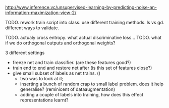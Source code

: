 
http://www.inference.vc/unsupervised-learning-by-predicting-noise-an-information-maximization-view-2/


TODO. rework train script into class.
use different training methods. ls vs gd.
different ways to validate.



TODO. actualy cross entropy. what actual discriminative loss...
TODO. what if we do orthogonal outputs and orthogonal weights?


3 different settings
- freeze net and train classifier. (are these features good?)
- train end to end and restore net after (is this set of features close?)
- give small subset of labels as net trains. ()
  - two was to look at it;
  - inserting a bunch of random crap to small label problem. does it help generalise? (reminicent of dataaugmentation)
  - adding a couple of labels into training, how does this effect representations learnt?
